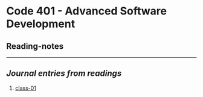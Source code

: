 # Code 401 - Advanced Software Development  
## Reading-notes
***

## *Journal entries from readings*

1. [class-01](https://christopherhamersly.github.io/reading-notes/401/class-01)
<!-- 1. [class-02](https://christopherhamersly.github.io/reading-notes/401/class-02)
1. [class-03](https://christopherhamersly.github.io/reading-notes/401/class-03)
1. [class-04](https://christopherhamersly.github.io/reading-notes/401/class-04)
1. [class-05](https://christopherhamersly.github.io/reading-notes/401/class-05)
1. [class-06](https://christopherhamersly.github.io/reading-notes/401/class-06)
1. [class-07](https://christopherhamersly.github.io/reading-notes/401/class-07)
1. [class-08](https://christopherhamersly.github.io/reading-notes/401/class-08)
1. [class-09](https://christopherhamersly.github.io/reading-notes/401/class-09)
1. [class-10](https://christopherhamersly.github.io/reading-notes/401/class-10)
1. [class-11](https://christopherhamersly.github.io/reading-notes/401/class-11)
1. [class-12](https://christopherhamersly.github.io/reading-notes/401/class-12)
1. [class-13](https://christopherhamersly.github.io/reading-notes/401/class-13)
1. [class-14](https://christopherhamersly.github.io/reading-notes/401/class-14)
1. [class-15](https://christopherhamersly.github.io/reading-notes/401/class-15) -->